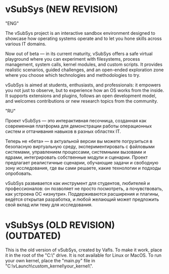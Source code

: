 # vSubSys (NEW REVISION)

"ENG"

The vSubSys project is an interactive sandbox environment designed to showcase how operating systems operate and to let you hone skills across various IT domains.

Now out of beta — in its current maturity, vSubSys offers a safe virtual playground where you can experiment with filesystems, process management, system calls, kernel modules, and custom scripts. It provides realistic scenarios, guided challenges, and an open-ended exploration zone where you choose which technologies and methodologies to try.

vSubSys is aimed at students, enthusiasts, and professionals: it empowers you not just to observe, but to experience how an OS works from the inside. It supports extensions and plugins, follows an open development model, and welcomes contributions or new research topics from the community.

"RU"

Проект vSubSys — это интерактивная песочница, созданная как современная платформа для демонстрации работы операционных систем и оттачивания навыков в разных областях IT.

Теперь не «бета» — в актуальной версии вы можете погрузиться в безопасную виртуальную среду, экспериментировать с файловыми системами, управлением процессами, системными вызовами и ядрами, интегрировать собственные модули и сценарии. Проект предлагает реалистичные сценарии, обучающие задачи и свободную зону исследования, где вы сами решаете, какие технологии и подходы опробовать.

vSubSys развивается как инструмент для студентов, любителей и профессионалов: он позволяет не просто посмотреть, а почувствовать, как устроена ОС «изнутри». Поддерживаются расширения и плагины, ведётся открытая разработка, и любой желающий может предложить свой вклад или тему для исследования.

# vSubSys (OLD REVISION) (OUTDATED)

This is the old version of vSubSys, created by Vafls. To make it work, place it in the root of the "C:\\" drive. It is not available for Linux or MacOS. To run your own kernel, place the "main.py" file in "C:\\vLaunch\\custom_kernel\\your_kernel\\".


